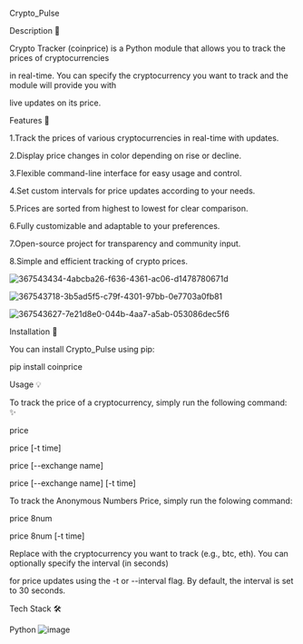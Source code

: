Crypto_Pulse 


Description 📑

Crypto Tracker (coinprice) is a Python module that allows you to track the prices of cryptocurrencies

in real-time. You can specify the cryptocurrency you want to track and the module will provide you with

live updates on its price.


Features 🌟

1.Track the prices of various cryptocurrencies in real-time with updates.

2.Display price changes in color depending on rise or decline.

3.Flexible command-line interface for easy usage and control.

4.Set custom intervals for price updates according to your needs.

5.Prices are sorted from highest to lowest for clear comparison.

6.Fully customizable and adaptable to your preferences.

7.Open-source project for transparency and community input.

8.Simple and efficient tracking of crypto prices.



![367543434-4abcba26-f636-4361-ac06-d1478780671d](https://github.com/user-attachments/assets/7452f7a3-c326-4f48-bc64-83bdd8229216)


























![367543718-3b5ad5f5-c79f-4301-97bb-0e7703a0fb81](https://github.com/user-attachments/assets/444e397c-8bdc-49ba-a59b-7399a53848ad)

















![367543627-7e21d8e0-044b-4aa7-a5ab-053086dec5f6](https://github.com/user-attachments/assets/80fa700d-c9ba-42d9-958c-207555831a14)










Installation 🌟

You can install Crypto_Pulse  using pip:

pip install coinprice

Usage  💡

To track the price of a cryptocurrency, simply run the following command: ✨

price <coin>

price <coin> [-t time]

price <coin> [--exchange name]

price <coin> [--exchange name] [-t time]

To track the Anonymous Numbers Price, simply run the folowing command:

price 8num

price 8num [-t time]


Replace <coin> with the cryptocurrency you want to track (e.g., btc, eth). You can optionally specify the interval (in seconds) 

for price updates using the -t or --interval flag. By default, the interval is set to 30 seconds.


Tech Stack 🛠

Python  ![image](https://github.com/user-attachments/assets/2d915c57-1fc3-4ba6-85f7-48eb92608c56)














